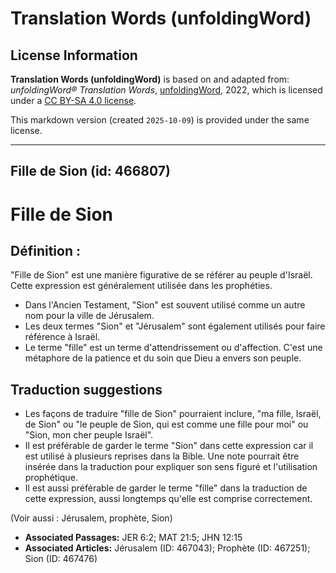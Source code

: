 # Translation Words (unfoldingWord)

## License Information

**Translation Words (unfoldingWord)** is based on and adapted from: _unfoldingWord® Translation Words_, [unfoldingWord](https://unfoldingword.org/utw), 2022, which is licensed under a [CC BY-SA 4.0 license](https://creativecommons.org/licenses/by-sa/4.0/legalcode.en).

This markdown version (created `2025-10-09`) is provided under the same license.



--------------------------------

## Fille de Sion (id: 466807)

Fille de Sion
=============

Définition :
------------

"Fille de Sion" est une manière figurative de se référer au peuple d'Israël. Cette expression est généralement utilisée dans les prophéties.

* Dans l'Ancien Testament, "Sion" est souvent utilisé comme un autre nom pour la ville de Jérusalem.
* Les deux termes "Sion" et "Jérusalem" sont également utilisés pour faire référence à Israël.
* Le terme "fille" est un terme d'attendrissement ou d'affection. C'est une métaphore de la patience et du soin que Dieu a envers son peuple.

Traduction suggestions
----------------------

* Les façons de traduire "fille de Sion" pourraient inclure, "ma fille, Israël, de Sion" ou "le peuple de Sion, qui est comme une fille pour moi" ou "Sion, mon cher peuple Israël".
* Il est préférable de garder le terme "Sion" dans cette expression car il est utilisé à plusieurs reprises dans la Bible. Une note pourrait être insérée dans la traduction pour expliquer son sens figuré et l'utilisation prophétique.
* Il est aussi préférable de garder le terme "fille" dans la traduction de cette expression, aussi longtemps qu'elle est comprise correctement.

(Voir aussi : Jérusalem, prophète, Sion)

* **Associated Passages:** JER 6:2; MAT 21:5; JHN 12:15
* **Associated Articles:** Jérusalem (ID: 467043); Prophète (ID: 467251); Sion (ID: 467476)

